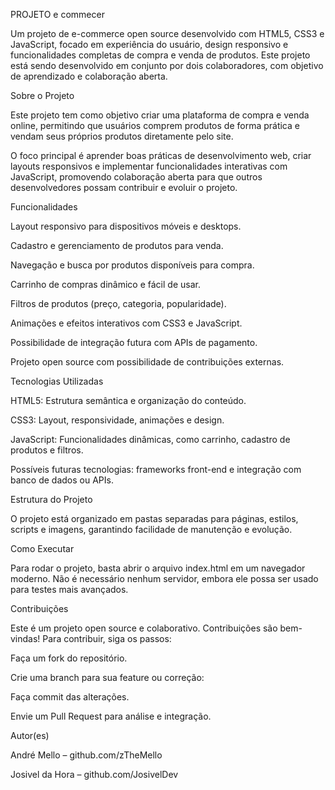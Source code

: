 PROJETO e commecer

Um projeto de e-commerce open source desenvolvido com HTML5, CSS3 e JavaScript, focado em experiência do usuário, design responsivo e funcionalidades completas de compra e venda de produtos. Este projeto está sendo desenvolvido em conjunto por dois colaboradores, com objetivo de aprendizado e colaboração aberta.

Sobre o Projeto

Este projeto tem como objetivo criar uma plataforma de compra e venda online, permitindo que usuários comprem produtos de forma prática e vendam seus próprios produtos diretamente pelo site.

O foco principal é aprender boas práticas de desenvolvimento web, criar layouts responsivos e implementar funcionalidades interativas com JavaScript, promovendo colaboração aberta para que outros desenvolvedores possam contribuir e evoluir o projeto.

Funcionalidades

Layout responsivo para dispositivos móveis e desktops.

Cadastro e gerenciamento de produtos para venda.

Navegação e busca por produtos disponíveis para compra.

Carrinho de compras dinâmico e fácil de usar.

Filtros de produtos (preço, categoria, popularidade).

Animações e efeitos interativos com CSS3 e JavaScript.

Possibilidade de integração futura com APIs de pagamento.

Projeto open source com possibilidade de contribuições externas.

Tecnologias Utilizadas

HTML5: Estrutura semântica e organização do conteúdo.

CSS3: Layout, responsividade, animações e design.

JavaScript: Funcionalidades dinâmicas, como carrinho, cadastro de produtos e filtros.

Possíveis futuras tecnologias: frameworks front-end e integração com banco de dados ou APIs.

Estrutura do Projeto

O projeto está organizado em pastas separadas para páginas, estilos, scripts e imagens, garantindo facilidade de manutenção e evolução.

Como Executar

Para rodar o projeto, basta abrir o arquivo index.html em um navegador moderno. Não é necessário nenhum servidor, embora ele possa ser usado para testes mais avançados.

Contribuições

Este é um projeto open source e colaborativo. Contribuições são bem-vindas!
Para contribuir, siga os passos:

Faça um fork do repositório.

Crie uma branch para sua feature ou correção:

Faça commit das alterações.

Envie um Pull Request para análise e integração.

Autor(es)

André Mello – github.com/zTheMello

Josivel da Hora – github.com/JosivelDev
